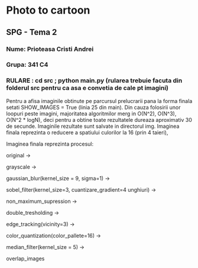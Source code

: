 # Photo to cartoon

## SPG - Tema 2

### Nume: Prioteasa Cristi Andrei
### Grupa: 341 C4

### RULARE : cd src ; python main.py (rularea trebuie facuta din folderul src pentru ca asa e convetia de cale pt imagini)


Pentru a afisa imaginile obtinute pe parcursul prelucrarii pana la forma finala setati SHOW_IMAGES = True (linia 25 din main). Din cauza folosirii unor loopuri peste imagini, majoritatea algoritmilor merg in O(N^2), O(N^3), O(N^2 * logN), deci pentru a obtine toate rezultatele dureaza aproximativ 30 de secunde. Imaginile rezultate sunt salvate in directorul img. Imaginea finala reprezinta o reducere a spatiului culorilor la 16 (prin 4 taieri), 


Imaginea finala reprezinta procesul:


original ->

grayscale ->

gaussian_blur(kernel_size = 9, sigma=1) -> 

sobel_filter(kernel_size=3, cuantizare_gradient=4 unghiuri) ->

non_maximum_supression -> 

double_tresholding -> 

edge_tracking(vicinity=3) -> 

color_quantization(color_pallete=16) ->

median_filter(kernel_size = 5) ->

overlap_images